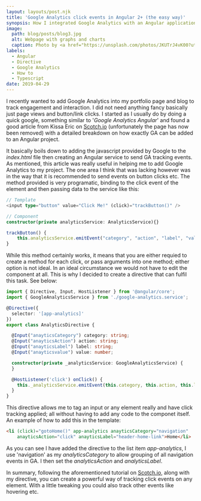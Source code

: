 ```yaml
---
layout: layouts/post.njk
title: 'Google Analytics click events in Angular 2+ (the easy way)'
synopsis: How I integrated Google Analytics with an Angular application to provide basic metrics on clicks etc.
image: 
  path: blog/posts/blog3.jpg
  alt: Webpage with graphs and charts
  caption: Photo by <a href="https://unsplash.com/photos/JKUTrJ4vK00?utm_source=unsplash&amp;utm_medium=referral&amp;utm_content=creditCopyText">Luke Chesser</a> on <a href="https://unsplash.com/search/photos/analytics?utm_source=unsplash&amp;utm_medium=referral&amp;utm_content=creditCopyText">Unsplash</a>
labels:
  - Angular
  - Directive
  - Google Analytics
  - How to
  - Typescript
date: 2019-04-29
---
```


I recently wanted to add Google Analytics into my portfolio page and blog to track engagement and interaction. I did not need anything fancy basically just page views and button/link clicks. I started as I usually do by doing a quick google, something similar to '*Google Analytics Angular*' and found a good article from Kissa Eric on [Scotch.io](https://scotch.io) (unfortunately the page has now been removed) with a detailed breakdown on how exactly GA can be added to an Angular project.

It basically boils down to adding the javascript provided by Google to the *index.html* file then creating an Angular service to send GA tracking events. As mentioned, this article was really useful in helping me to add Google Analytics to my project. The one area I think that was lacking however was in the way that it is recommended to send events on button clicks etc. The method provided is very programatic, binding to the click event of the element and then passing data to the service like this:
```typescript
// Template
<input type="button" value="Click Me!" (click)="trackButton()" />

// Component
constructor(private analyticsService: AnalyticsService){}

trackButton() {
    this.analyticsService.emitEvent("category", "action", "label", "value");
}
```
While this method certainly works, it means that you are either requied to create a method for each click, or pass arguments into one method; either option is not ideal. In an ideal circumstance we would not have to edit the component at all. This is why I decided to create a directive that can fulfil this task. See below:
```typescript
import { Directive, Input, HostListener } from '@angular/core';
import { GoogleAnalyticsService } from './google-analytics.service';

@Directive({
  selector: '[app-analytics]'
})
export class AnalyticsDirective {

  @Input("anayticsCategory") category: string;
  @Input("anayticsAction") action: string;
  @Input("anayticsLabel") label: string;
  @Input("anayticsvalue") value: number;

  constructor(private _analyticsService: GoogleAnalyticsService) {
  }

  @HostListener('click') onClick() {
    this._analyticsService.emitEvent(this.category, this.action, this.label, this.value);
  }
}
```
This directive allows me to tag an input or any element really and have click tracking applied; all without having to add any code to the componet itself. An example of how to add this in the template:
```html
<li (click)="gotoHome()" app-analytics anayticsCategory="navigation" 
    anayticsAction="click" anayticsLabel="header-home-link">Home</li>
```
As you can see I have added the directive to the list item *app-analytics*, I use 'navigation' as my *analyticsCategory* to allow grouping of all navigation events in GA. I then set the *analyticsAction* and *analyticsLabel*.

In summary, following the aforementioned tutorial on [Scotch.io](https://scotch.io/tutorials/integrating-google-analytics-with-angular-2), along with my directive, you can create a powerful way of tracking click events on any element. With a little tweaking you could also track other events like hovering etc.